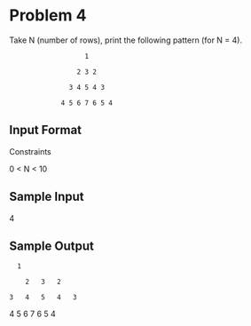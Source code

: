 # Problem 4

Take N (number of rows), print the following pattern (for N = 4).


                       1
                       
                     2 3 2
                     
                   3 4 5 4 3
                   
                 4 5 6 7 6 5 4

## Input Format

Constraints

0 < N < 10

## Sample Input

4

## Sample Output
      1
      
		2	3	2
  
	3	4	5	4	3
 
4	5	6	7	6	5	4
